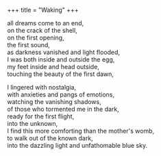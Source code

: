 +++
title = "Waking"
+++

all dreams come to an end,  
on the crack of the shell,  
on the first opening,  
the first sound,  
as darkness vanished and light flooded,  
I was both inside and outside the egg,  
my feet inside and head outside,  
touching the beauty of the first dawn,  

I lingered with nostalgia,  
with anxieties and pangs of emotions,  
watching the vanishing shadows,  
of those who tormented me in the dark,  
ready for the first flight,   
into the unknown,  
I find this more comforting than the mother's womb,  
to walk out of the known dark,  
into the dazzling light and unfathomable blue sky. 

